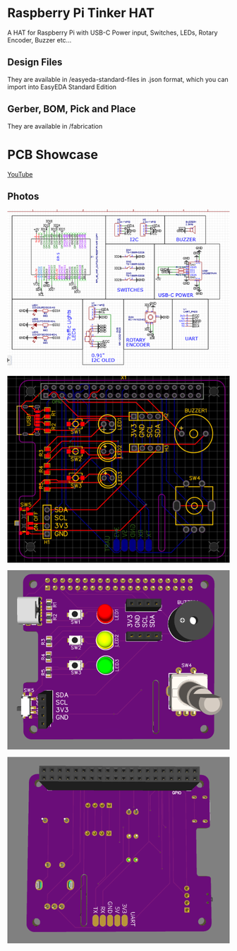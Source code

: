 # Raspberry Pi Tinker HAT

A HAT for Raspberry Pi with USB-C Power input, Switches, LEDs, Rotary Encoder, Buzzer etc...

## Design Files
They are available in /easyeda-standard-files in .json format, which you can import into EasyEDA Standard Edition

## Gerber, BOM, Pick and Place
They are available in /fabrication

# PCB Showcase

[YouTube](https://www.youtube.com/watch?Nv6MRNa2Yfs)

## Photos
![Schematic](https://raw.githubusercontent.com/RadioactivePotato/pi-tinker-hat/refs/heads/main/assets/schematic.png)

![PCB Editor](https://raw.githubusercontent.com/RadioactivePotato/pi-tinker-hat/refs/heads/main/assets/pcb.png)

![PCB Front Preview](https://raw.githubusercontent.com/RadioactivePotato/pi-tinker-hat/refs/heads/main/assets/3dfront.png)

![PCB Back Preview](https://raw.githubusercontent.com/RadioactivePotato/pi-tinker-hat/refs/heads/main/assets/3dback.png)
